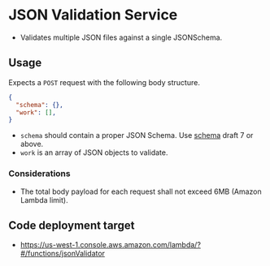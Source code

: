 # JSON Validation Service

- Validates multiple JSON files against a single JSONSchema.

## Usage

Expects a `POST` request with the following body structure.

```JSON
{
  "schema": {},
  "work": [],
}
```

- `schema` should contain a proper JSON Schema. Use [schema](http://json-schema.org/draft-07/schema) draft 7 or above.
- `work` is an array of JSON objects to validate.

### Considerations

- The total body payload for each request shall not exceed 6MB (Amazon Lambda limit).

## Code deployment target

- https://us-west-1.console.aws.amazon.com/lambda/?#/functions/jsonValidator
